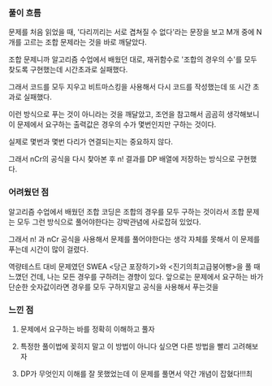 ### 

### 풀이 흐름

문제를 처음 읽었을 때, '다리끼리는 서로 겹쳐질 수 없다'라는 문장을 보고 M개 중에 N개를 고르는 조합 문제라는 것을 바로 깨달았다.

조합 문제니까 알고리즘 수업에서 배웠던 대로, 재귀함수로 '조합의 경우의 수'를 모두 찾도록 구현했는데 시간초과로 실패했다.

그래서 코드를 모두 지우고 비트마스킹을 사용해서 다시 코드를 작성했는데 또 시간 초과로 실패했다.

이런 방식으로 푸는 것이 아니라는 것을 깨달았고, 조언을 참고해서 곰곰히 생각해보니 이 문제에서 요구하는 출력값은 경우의 수가 몇번인지만 구하는 것이다.

실제로 몇번과 몇번 다리가 연결되는지는 중요하지 않다.

그래서 nCr의 공식을 다시 찾아본 후 n! 결과를 DP 배열에 저장하는 방식으로 구현했다.

### 

### 어려웠던 점

알고리즘 수업에서 배웠던 조합 코딩은 조합의 경우를 모두 구하는 것이라서 조합 문제는 모두 그런 방식으로 풀어야한다는 강박관념에 사로잡혀 있었다.

그래서 n! 과 nCr 공식을 사용해서 문제를 풀어야한다는 생각 자체를 못해서 이 문제를 푸는데 시간이 많이 걸렸다.

역량테스트 대비 문제였던 SWEA <당근 포장하기>와 <진기의최고급붕어빵>을 풀 때 느꼈던 건데, 나는 모든 경우를 구하려는 경향이 있다. 앞으로는 문제에서 요구하는 바가 단순한 숫자값이라면 경우를 모두 구하지말고 공식을 사용해서 푸는것을

### 

### 느낀 점

1. 문제에서 요구하는 바를 정확히 이해하고 풀자

2. 특정한 풀이법에 꽂히지 말고 이 방법이 아니다 싶으면 다른 방법을 빨리 고려해보자

3. DP가 무엇인지 이해를 잘 못했었는데 이 문제를 풀면서 약간 개념이 잡혔다!!!최
